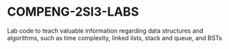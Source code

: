 # COMPENG-2SI3-LABS
Lab code to teach valuable information regarding data structures and algorithms, such as time complexity, linked lists, stack and queue, and BSTs
